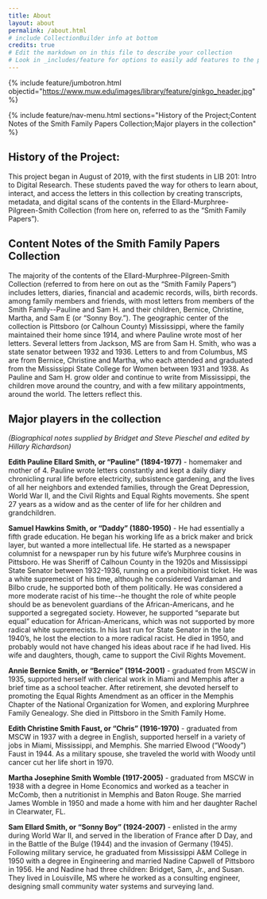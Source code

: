 ```yaml
---
title: About
layout: about
permalink: /about.html
# include CollectionBuilder info at bottom
credits: true
# Edit the markdown on in this file to describe your collection
# Look in _includes/feature for options to easily add features to the page
---
```


{% include feature/jumbotron.html objectid="https://www.muw.edu/images/library/feature/ginkgo_header.jpg" %}

{% include feature/nav-menu.html sections="History of the Project;Content Notes of the Smith Family Papers Collection;Major players in the collection" %}

## History of the Project:
This project began in August of 2019, with the first students in LIB 201: Intro to Digital Research. These students paved the way for others to learn about, interact, and access the letters in this collection by creating transcripts, metadata, and digital scans of the contents in the Ellard-Murphree-Pilgreen-Smith Collection (from here on, referred to as the “Smith Family Papers”).

## Content Notes of the Smith Family Papers Collection
The majority of the contents of the Ellard-Murphree-Pilgreen-Smith Collection (referred to from here on out as the “Smith Family Papers”) includes letters, diaries, financial and academic records, wills, birth records.  among family members and friends, with most letters from members of the Smith Family--Pauline and Sam H. and their children, Bernice, Christine, Martha, and Sam E (or “Sonny Boy.”). The geographic center of the collection is Pittsboro (or Calhoun County) Mississippi, where the family maintained their home since 1914, and where Pauline wrote most of her letters. Several letters from Jackson, MS are from Sam H. Smith, who was a state senator between 1932 and 1936. Letters to and from Columbus, MS are from Bernice, Christine and Martha, who each attended and graduated from the Mississippi State College for Women between 1931 and 1938. As Pauline and Sam H. grow older and continue to write from Mississippi, the children move around the country, and with a few military appointments, around the world. The letters reflect this.

## Major players in the collection 

<em>(Biographical notes supplied by Bridget and Steve Pieschel and edited by Hillary Richardson)</em>

**Edith Pauline Ellard Smith, or “Pauline” (1894-1977)** - homemaker and mother of 4. Pauline wrote letters constantly and kept a daily diary chronicling rural life before electricity, subsistence gardening, and the lives of all her neighbors and extended families, through the Great Depression, World War II, and the Civil Rights and Equal Rights movements. She spent 27 years as a widow and as the center of life for her children and grandchildren.

**Samuel Hawkins Smith, or “Daddy” (1880-1950)** - He had essentially a fifth grade education. He began his working life as a brick maker and brick layer, but wanted a more intellectual life. He  started as a newspaper columnist for a newspaper run by his future wife’s Murphree cousins in Pittsboro. He was Sheriff of Calhoun County in the 1920s and Mississippi State Senator between 1932-1936, running on a prohibitionist ticket. He was a white supremecist of his time, although he considered Vardaman and Bilbo crude, he supported both of them politically.  He was considered a more moderate racist of his time--he thought the role of white people should be as benevolent guardians of the African-Americans, and he supported a segregated society.  However, he supported “separate but equal” education for African-Americans, which was not supported by more radical white supremecists.  In his last run for State Senator in the late 1940’s, he lost the election to a more radical racist. He died in 1950, and probably would not have changed his ideas about race if he had lived.  His wife and daughters, though, came to support the Civil Rights Movement.   

**Annie Bernice Smith, or “Bernice” (1914-2001)** - graduated from MSCW in 1935, supported herself with clerical work in Miami and Memphis after a brief time as a school teacher. After retirement, she devoted herself to promoting the Equal Rights Amendment as an officer in the Memphis Chapter of the National Organization for Women, and exploring Murphree Family Genealogy. She died in Pittsboro in the Smith Family Home.

**Edith Christine Smith Faust, or “Chris” (1916-1970)** - graduated from MSCW in 1937 with a degree in English, supported herself in a variety of jobs in Miami, Mississippi, and Memphis. She married Elwood (“Woody”) Faust in 1944. As a military spouse, she traveled the world with Woody until cancer cut her life short in 1970. 

**Martha Josephine Smith Womble (1917-2005)** - graduated from MSCW in 1938 with a degree in Home Economics and worked as a teacher in McComb, then a nutritionist in Memphis and Baton Rouge. She married James Womble in 1950 and made a home with him and her daughter Rachel in Clearwater, FL.

**Sam Ellard Smith, or “Sonny Boy” (1924-2007)** - enlisted in the army during World War II, and served in the liberation of France after D Day, and in the Battle of the Bulge (1944) and the invasion of Germany (1945). Following military service, he graduated from Mississippi A&M College in 1950 with a degree in Engineering and married Nadine Capwell of Pittsboro in 1956. He and Nadine had three children: Bridget, Sam, Jr., and Susan. They lived in Louisville, MS where he worked as a consulting engineer, designing small community water systems and surveying land.